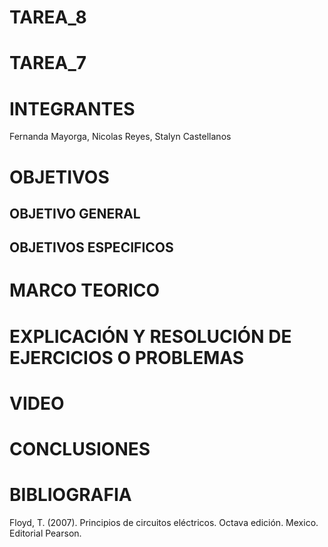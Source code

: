 # TAREA_8


# TAREA_7

# INTEGRANTES

Fernanda Mayorga, Nicolas Reyes, Stalyn Castellanos

# OBJETIVOS

## OBJETIVO GENERAL 


## OBJETIVOS ESPECIFICOS


# MARCO TEORICO



# EXPLICACIÓN Y RESOLUCIÓN DE EJERCICIOS O PROBLEMAS



# VIDEO


# CONCLUSIONES


# BIBLIOGRAFIA

Floyd, T. (2007). Principios de circuitos eléctricos. Octava edición. Mexico. Editorial Pearson.
